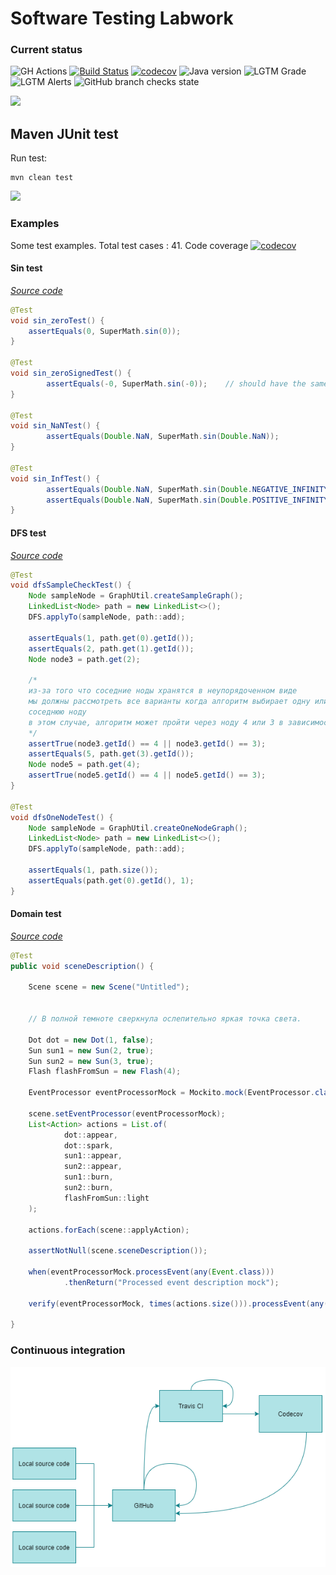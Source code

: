 # Software Testing Labwork

### Current status
![GH Actions](https://img.shields.io/github/workflow/status/AppLoidx/SoftwareTestingLabWork/Java%20CI%20with%20Maven?style=for-the-badge&label=GITHUB%20ACTIONS)
[![Build Status](https://img.shields.io/travis/com/AppLoidx/SoftwareTestingLabWork?style=for-the-badge&label=TRAVIS%20CI)](https://travis-ci.com/AppLoidx/SoftwareTestingLabWork)
[![codecov](https://img.shields.io/codecov/c/github/AppLoidx/SoftwareTestingLabWork?style=for-the-badge&label=CODE%20COVERAGE)](https://codecov.io/gh/AppLoidx/SoftwareTestingLabWork)
![Java version](https://img.shields.io/badge/JAVA-11-blue?style=for-the-badge)
![LGTM Grade](https://img.shields.io/lgtm/grade/java/github/AppLoidx/SoftwareTestingLabWork?style=for-the-badge)
![LGTM Alerts](https://img.shields.io/lgtm/alerts/github/AppLoidx/SoftwareTestingLabWork?style=for-the-badge)
![GitHub branch checks state](https://img.shields.io/github/checks-status/AppLoidx/SoftwareTestingLabWork/master?style=for-the-badge)

![](https://codecov.io/gh/AppLoidx/SoftwareTestingLabWork/branch/master/graphs/sunburst.svg)


## Maven JUnit test

Run test:
```shell
mvn clean test
```


![](https://media.tenor.com/images/6480cbf65338d68e2868ed7b8ebf3a6f/tenor.gif)


### Examples
Some test examples. Total test cases : 41. Code coverage [![codecov](https://codecov.io/gh/AppLoidx/SoftwareTestingLabWork/branch/master/graph/badge.svg?token=O9KRQ9AB32)](https://codecov.io/gh/AppLoidx/SoftwareTestingLabWork)

#### Sin test

[*Source code*](https://github.com/AppLoidx/SoftwareTestingLabWork/blob/master/src/test/java/com/itmoprofessionals/softwaretest/math/SuperMathTest.java)

```java
@Test
void sin_zeroTest() {
    assertEquals(0, SuperMath.sin(0));
}

@Test
void sin_zeroSignedTest() {
        assertEquals(-0, SuperMath.sin(-0));    // should have the same sign
}

@Test
void sin_NaNTest() {
        assertEquals(Double.NaN, SuperMath.sin(Double.NaN));
}

@Test
void sin_InfTest() {
        assertEquals(Double.NaN, SuperMath.sin(Double.NEGATIVE_INFINITY));
        assertEquals(Double.NaN, SuperMath.sin(Double.POSITIVE_INFINITY));
}
```

#### DFS test
[*Source code*](https://github.com/AppLoidx/SoftwareTestingLabWork/tree/master/src/test/java/com/itmoprofessionals/softwaretest/graph)

```java
@Test
void dfsSampleCheckTest() {
    Node sampleNode = GraphUtil.createSampleGraph();
    LinkedList<Node> path = new LinkedList<>();
    DFS.applyTo(sampleNode, path::add);

    assertEquals(1, path.get(0).getId());
    assertEquals(2, path.get(1).getId());
    Node node3 = path.get(2);

    /*
    из-за того что соседние ноды хранятся в неупорядоченном виде
    мы должны рассмотреть все варианты когда алгоритм выбирает одну или другую
    соседнюю ноду
    в этом случае, алгоритм может пройти через ноду 4 или 3 в зависимости от реализации
    */
    assertTrue(node3.getId() == 4 || node3.getId() == 3);
    assertEquals(5, path.get(3).getId());
    Node node5 = path.get(4);
    assertTrue(node5.getId() == 4 || node5.getId() == 3);
}

@Test
void dfsOneNodeTest() {
    Node sampleNode = GraphUtil.createOneNodeGraph();
    LinkedList<Node> path = new LinkedList<>();
    DFS.applyTo(sampleNode, path::add);

    assertEquals(1, path.size());
    assertEquals(path.get(0).getId(), 1);
}
```

#### Domain test
[*Source code*](https://github.com/AppLoidx/SoftwareTestingLabWork/tree/master/src/test/java/com/itmoprofessionals/softwaretest/domain)

```java
@Test
public void sceneDescription() {

    Scene scene = new Scene("Untitled");


    // В полной темноте сверкнула ослепительно яркая точка света.

    Dot dot = new Dot(1, false);
    Sun sun1 = new Sun(2, true);
    Sun sun2 = new Sun(3, true);
    Flash flashFromSun = new Flash(4);

    EventProcessor eventProcessorMock = Mockito.mock(EventProcessor.class);

    scene.setEventProcessor(eventProcessorMock);
    List<Action> actions = List.of(
            dot::appear,
            dot::spark,
            sun1::appear,
            sun2::appear,
            sun1::burn,
            sun2::burn,
            flashFromSun::light
    );

    actions.forEach(scene::applyAction);

    assertNotNull(scene.sceneDescription());
    
    when(eventProcessorMock.processEvent(any(Event.class)))
            .thenReturn("Processed event description mock");

    verify(eventProcessorMock, times(actions.size())).processEvent(any(Event.class));

}
```

### Continuous integration

![](docs/test-flow.png)

